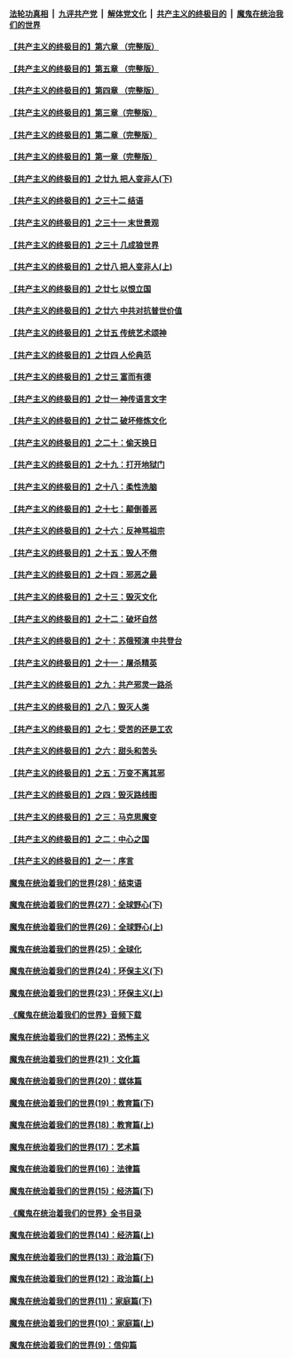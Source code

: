

####  [法轮功真相](../../../../basic/blob/master/README.md?t=04112030) &nbsp;|&nbsp; [九评共产党](../../../../9ping.md/blob/master/README.md?t=04112030) &nbsp;|&nbsp; [解体党文化](../../../../jtdwh.md/blob/master/README.md?t=04112030)  &nbsp;|&nbsp; [共产主义的终极目的](../../../../gczydzjmd.md/blob/master/README.md?t=04112030) &nbsp;|&nbsp; [魔鬼在统治我们的世界](../../../../mgztzwmdsj.md/blob/master/README.md?t=04112030) 

#### [【共产主义的终极目的】第六章 （完整版）](../pages/nsc422/n11428913.md?t=04112030) 

#### [【共产主义的终极目的】第五章 （完整版）](../pages/nsc422/n11428912.md?t=04112030) 

#### [【共产主义的终极目的】第四章 （完整版）](../pages/nsc422/n11428907.md?t=04112030) 

#### [【共产主义的终极目的】第三章（完整版）](../pages/nsc422/n11428848.md?t=04112030) 

#### [【共产主义的终极目的】第二章（完整版）](../pages/nsc422/n11428831.md?t=04112030) 

#### [【共产主义的终极目的】第一章（完整版）](../pages/nsc422/n11417651.md?t=04112030) 

#### [【共产主义的终极目的】之廿九 把人变非人(下)](../pages/nsc422/n11344140.md?t=04112030) 

#### [【共产主义的终极目的】之三十二 结语](../pages/nsc422/n11360535.md?t=04112030) 

#### [【共产主义的终极目的】之三十一 末世景观](../pages/nsc422/n11351129.md?t=04112030) 

#### [【共产主义的终极目的】之三十 几成狼世界](../pages/nsc422/n11348280.md?t=04112030) 

#### [【共产主义的终极目的】之廿八 把人变非人(上)](../pages/nsc422/n11340492.md?t=04112030) 

#### [【共产主义的终极目的】之廿七 以恨立国](../pages/nsc422/n11336944.md?t=04112030) 

#### [【共产主义的终极目的】之廿六 中共对抗普世价值](../pages/nsc422/n11324785.md?t=04112030) 

#### [【共产主义的终极目的】之廿五 传统艺术颂神](../pages/nsc422/n11296396.md?t=04112030) 

#### [【共产主义的终极目的】之廿四 人伦典范](../pages/nsc422/n11296397.md?t=04112030) 

#### [【共产主义的终极目的】之廿三 富而有德](../pages/nsc422/n11283598.md?t=04112030) 

#### [【共产主义的终极目的】之廿一 神传语言文字](../pages/nsc422/n11263265.md?t=04112030) 

#### [【共产主义的终极目的】之廿二 破坏修炼文化](../pages/nsc422/n11245728.md?t=04112030) 

#### [【共产主义的终极目的】之二十：偷天换日](../pages/nsc422/n11238846.md?t=04112030) 

#### [【共产主义的终极目的】之十九：打开地狱门](../pages/nsc422/n11206376.md?t=04112030) 

#### [【共产主义的终极目的】之十八：柔性洗脑](../pages/nsc422/n11199994.md?t=04112030) 

#### [【共产主义的终极目的】之十七：颠倒善恶](../pages/nsc422/n11179782.md?t=04112030) 

#### [【共产主义的终极目的】之十六：反神骂祖宗](../pages/nsc422/n11166798.md?t=04112030) 

#### [【共产主义的终极目的】之十五：毁人不倦](../pages/nsc422/n11166792.md?t=04112030) 

#### [【共产主义的终极目的】之十四：邪恶之最](../pages/nsc422/n11150249.md?t=04112030) 

#### [【共产主义的终极目的】之十三：毁灭文化](../pages/nsc422/n11135227.md?t=04112030) 

#### [【共产主义的终极目的】之十二：破坏自然](../pages/nsc422/n11135214.md?t=04112030) 

#### [【共产主义的终极目的】之十：苏俄预演 中共登台](../pages/nsc422/n11118424.md?t=04112030) 

#### [【共产主义的终极目的】之十一：屠杀精英](../pages/nsc422/n11118442.md?t=04112030) 

#### [【共产主义的终极目的】之九：共产邪灵一路杀](../pages/nsc422/n11114139.md?t=04112030) 

#### [【共产主义的终极目的】之八：毁灭人类](../pages/nsc422/n11108503.md?t=04112030) 

#### [【共产主义的终极目的】之七：受苦的还是工农](../pages/nsc422/n11101809.md?t=04112030) 

#### [【共产主义的终极目的】之六：甜头和苦头](../pages/nsc422/n11096971.md?t=04112030) 

#### [【共产主义的终极目的】之五：万变不离其邪](../pages/nsc422/n11091285.md?t=04112030) 

#### [【共产主义的终极目的】之四：毁灭路线图](../pages/nsc422/n11086284.md?t=04112030) 

#### [【共产主义的终极目的】之三：马克思魔变](../pages/nsc422/n11061941.md?t=04112030) 

#### [【共产主义的终极目的】之二：中心之国](../pages/nsc422/n11047728.md?t=04112030) 

#### [【共产主义的终极目的】之一：序言](../pages/nsc422/n11086077.md?t=04112030) 

#### [魔鬼在统治着我们的世界(28)：结束语](../pages/nsc422/n10936246.md?t=04112030) 

#### [魔鬼在统治着我们的世界(27)：全球野心(下)](../pages/nsc422/n10928319.md?t=04112030) 

#### [魔鬼在统治着我们的世界(26)：全球野心(上)](../pages/nsc422/n10900318.md?t=04112030) 

#### [魔鬼在统治着我们的世界(25)：全球化](../pages/nsc422/n10788205.md?t=04112030) 

#### [魔鬼在统治着我们的世界(24)：环保主义(下)](../pages/nsc422/n10695307.md?t=04112030) 

#### [魔鬼在统治着我们的世界(23)：环保主义(上)](../pages/nsc422/n10688613.md?t=04112030) 

#### [《魔鬼在统治着我们的世界》音频下载](../pages/nsc422/n10635553.md?t=04112030) 

#### [魔鬼在统治着我们的世界(22)：恐怖主义](../pages/nsc422/n10614727.md?t=04112030) 

#### [魔鬼在统治着我们的世界(21)：文化篇](../pages/nsc422/n10597706.md?t=04112030) 

#### [魔鬼在统治着我们的世界(20)：媒体篇](../pages/nsc422/n10586579.md?t=04112030) 

#### [魔鬼在统治着我们的世界(19)：教育篇(下)](../pages/nsc422/n10564808.md?t=04112030) 

#### [魔鬼在统治着我们的世界(18)：教育篇(上)](../pages/nsc422/n10526970.md?t=04112030) 

#### [魔鬼在统治着我们的世界(17)：艺术篇](../pages/nsc422/n10499093.md?t=04112030) 

#### [魔鬼在统治着我们的世界(16)：法律篇](../pages/nsc422/n10485969.md?t=04112030) 

#### [魔鬼在统治着我们的世界(15)：经济篇(下)](../pages/nsc422/n10469975.md?t=04112030) 

#### [《魔鬼在统治着我们的世界》全书目录](../pages/nsc422/n10464261.md?t=04112030) 

#### [魔鬼在统治着我们的世界(14)：经济篇(上)](../pages/nsc422/n10457370.md?t=04112030) 

#### [魔鬼在统治着我们的世界(13)：政治篇(下)](../pages/nsc422/n10448270.md?t=04112030) 

#### [魔鬼在统治着我们的世界(12)：政治篇(上)](../pages/nsc422/n10444576.md?t=04112030) 

#### [魔鬼在统治着我们的世界(11)：家庭篇(下)](../pages/nsc422/n10440961.md?t=04112030) 

#### [魔鬼在统治着我们的世界(10)：家庭篇(上)](../pages/nsc422/n10435448.md?t=04112030) 

#### [魔鬼在统治着我们的世界(9)：信仰篇](../pages/nsc422/n10432159.md?t=04112030) 


